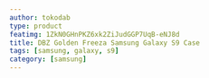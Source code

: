 ```yaml
---
author: tokodab
type: product
featimg: 1ZkN0GHnPKZ6xk2ZiJudGGP7UqB-eNJ8d
title: DBZ Golden Freeza Samsung Galaxy S9 Case
tags: [samsung, galaxy, s9]
category: [samsung]
---
```

